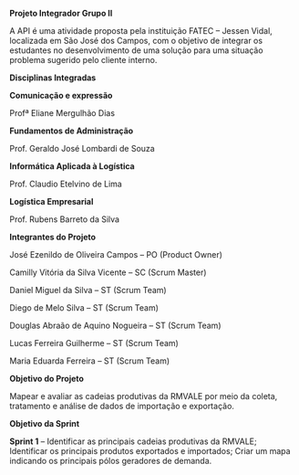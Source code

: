 
**Projeto Integrador Grupo II**

A API é uma atividade proposta pela instituição FATEC – Jessen Vidal, localizada em São José dos Campos, com o objetivo de integrar os estudantes no desenvolvimento de uma solução para uma situação problema sugerido pelo cliente interno.

**Disciplinas Integradas**

**Comunicação e expressão**

Profª Eliane Mergulhão Dias

**Fundamentos de Administração**

Prof. Geraldo José Lombardi de Souza

**Informática Aplicada à Logística**

Prof. Claudio Etelvino de Lima

**Logística Empresarial**

Prof. Rubens Barreto da Silva

**Integrantes do Projeto**

José Ezenildo de Oliveira Campos – PO (Product Owner)

Camilly Vitória da Silva Vicente – SC (Scrum Master)

Daniel Miguel da Silva – ST (Scrum Team)

Diego de Melo Silva – ST (Scrum Team)

Douglas Abraão de Aquino Nogueira – ST (Scrum Team)

Lucas Ferreira Guilherme – ST (Scrum Team)

Maria Eduarda Ferreira – ST (Scrum Team)

**Objetivo do Projeto**

Mapear e avaliar as cadeias produtivas da RMVALE por meio da coleta, tratamento e análise de dados de importação e exportação.

**Objetivo da Sprint**

**Sprint 1** – Identificar as principais cadeias produtivas da RMVALE; Identificar os principais produtos exportados e importados; Criar um mapa indicando os principais pólos geradores de demanda.
